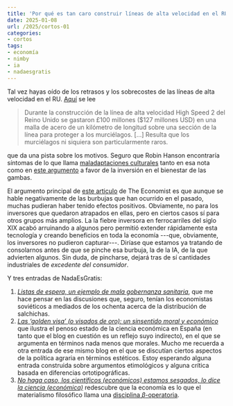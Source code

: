 ```yaml
---
title: 'Por qué es tan caro construir líneas de alta velocidad en el RU y algunos asuntos más'
date: 2025-01-08
url: /2025/cortos-01
categories:
- cortos
tags:
- economía
- nimby
- ia
- nadaesgratis
---
```


Tal vez hayas oído de los retrasos y los sobrecostes de las líneas de alta velocidad en el RU.
[Aquí](https://www.worksinprogress.news/p/three-percent-more-monaco-links-in) se lee

> Durante la construcción de la línea de alta velocidad High Speed 2 del Reino Unido se gastaron £100 millones ($127 millones USD) en una malla de acero de un kilómetro de longitud sobre una sección de la línea para proteger a los murciélagos. [...] Resulta que los murciélagos ni siquiera son particularmente raros.

que da una pista sobre los motivos. Seguro que Robin Hanson encontraría síntomas de lo que llama
[maladaptaciones culturales](https://www.overcomingbias.com/p/i-fear-maladaptive-culture) tanto en esa nota como en
[este argumento](https://benthams.substack.com/p/rebutting-every-objection-to-giving)
a favor de la inversión en el bienestar de las gambas.

El argumento principal de
[este articulo](https://www.economist.com/finance-and-economics/2025/01/02/would-an-artificial-intelligence-bubble-be-so-bad)
de The Economist es que aunque se hable negativamente de las burbujas que han ocurrido en el pasado, muchas pudieran haber tenido efectos positivos. Obviamente, no para los inversores que quedaron atrapados en ellas, pero en ciertos casos sí para otros grupos más amplios. La la fiebre inversora en ferrocarriles del siglo XIX acabó arruinando a algunos pero permitió extender rápidamente esta tecnología y creando beneficios en toda la economía ---que, obviamente, los inversores no pudieron capturar---. Diríase que estamos ya tratando de consolarnos antes de que se pinche esa burbuja, la de la IA, de la que advierten algunos. Sin duda, de pincharse, dejará tras de sí cantidades industriales de _excedente del consumidor_.

Y tres entradas de NadaEsGratis:

1. [_Listas de espera, un ejemplo de mala gobernanza sanitaria_](https://nadaesgratis.es/admin/listas-de-espera-un-ejemplo-de-mala-gobernanza-sanitaria), que me hace pensar en las discusiones que, seguro, tenían los economistas soviéticos a mediados de los ochenta acerca de la distribución de salchichas.
1. [_Las ‘golden visa’ (o visados de oro): un sinsentido moral y económico_](https://nadaesgratis.es/aleix-calveras/las-golden-visa-o-visados-de-oro-un-sinsentido-moral-y-economico) que ilustra el penoso estado de la ciencia económica en España (en tanto que el blog en cuestión es un reflejo suyo indirecto), en el que se argumenta en términos nada menos que morales. Mucho me recuerda a otra entrada de ese mismo blog en el que se discutían ciertos aspectos de la política agraria en términos estéticos. Estoy esperando alguna entrada construida sobre argumentos etimológicos y alguna crítica basada en diferencias ortotipográficas.
1. [_No haga caso, los científicos (económicos) estamos sesgados, lo dice la ciencia (económica)_](https://nadaesgratis.es/cabrales/no-haga-caso-los-cientificos-economicos-estamos-sesgados-lo-dice-la-ciencia-economica) redescubre que la economía es lo que el materialismo filosófico llama una [disciplina $\beta$-operatoria](https://www.filosofia.org/filomat/df230.htm).